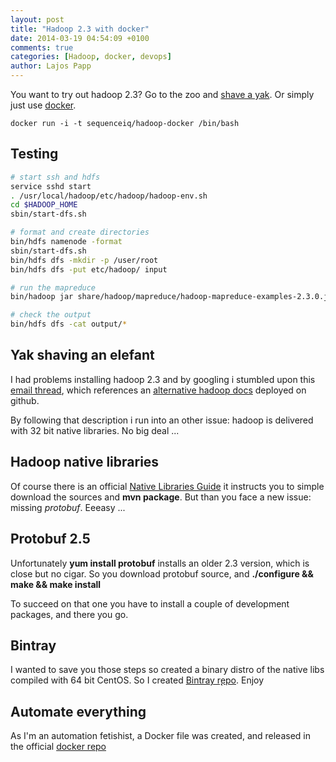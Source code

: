 ```yaml
---
layout: post
title: "Hadoop 2.3 with docker"
date: 2014-03-19 04:54:09 +0100
comments: true
categories: [Hadoop, docker, devops]
author: Lajos Papp
---
```



You want to try out hadoop 2.3? Go to the zoo and [shave a yak](http://sethgodin.typepad.com/seths_blog/2005/03/dont_shave_that.html).
Or simply just use [docker](https://www.docker.io/).

```
docker run -i -t sequenceiq/hadoop-docker /bin/bash
```

## Testing

```bash
# start ssh and hdfs
service sshd start
. /usr/local/hadoop/etc/hadoop/hadoop-env.sh
cd $HADOOP_HOME
sbin/start-dfs.sh

# format and create directories
bin/hdfs namenode -format
sbin/start-dfs.sh
bin/hdfs dfs -mkdir -p /user/root
bin/hdfs dfs -put etc/hadoop/ input

# run the mapreduce
bin/hadoop jar share/hadoop/mapreduce/hadoop-mapreduce-examples-2.3.0.jar grep input output 'dfs[a-z.]+'

# check the output
bin/hdfs dfs -cat output/*
```

<!-- more -->


## Yak shaving an elefant

I had problems installing hadoop 2.3 and by googling i stumbled upon this [email thread](http://mail-archives.apache.org/mod_mbox/hadoop-mapreduce-user/201403.mbox/%3C53192FD4.2040003@oss.nttdata.co.jp%3E),
which references an [alternative hadoop docs](http://aajisaka.github.io/hadoop-project/hadoop-project-dist/hadoop-common/SingleCluster.html#Standalone_Operation) deployed on github.

By following that description i run into an other issue:
hadoop is delivered with 32 bit native libraries. No big deal ...

## Hadoop native libraries

Of course there is an official [Native Libraries Guide](http://hadoop.apache.org/docs/r2.3.0/hadoop-project-dist/hadoop-common/NativeLibraries.html) it instructs you
to simple download the sources and **mvn package**. But than you face a new issue: missing *protobuf*. Eeeasy ...

## Protobuf 2.5

Unfortunately **yum install protobuf** installs an older 2.3 version, which is close but no cigar.
 So you download protobuf source, and **./configure && make && make install**

To succeed on that one you have to install a couple of development packages, and there you go.

## Bintray

I wanted to save you those steps so created a binary distro of the native libs
compiled with 64 bit CentOS. So I created [Bintray r̨epo](https://bintray.com/sequenceiq/sequenceiq-bin/hadoop-native-64bit/2.3.0/view/files). Enjoy

## Automate everything

As I'm an automation fetishist, a Docker file was created, and released in the official [docker repo](https://index.docker.io/u/sequenceiq/hadoop-docker/)
